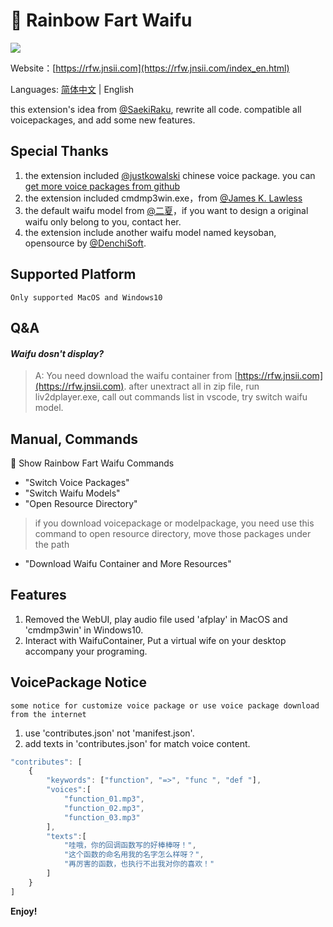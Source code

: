 # 🌈 Rainbow Fart Waifu
![](https://s1.ax1x.com/2020/08/17/deB1yV.gif)

Website：[https://rfw.jnsii.com](https://rfw.jnsii.com/index_en.html)

Languages: [简体中文](./README.zh.md) | English

this extension's idea from [@SaekiRaku](https://github.com/SaekiRaku/vscode-rainbow-fart), rewrite all code. compatible all voicepackages, and add some new features.

## Special Thanks

1. the extension included [@justkowalski](https://github.com/JustKowalski) chinese voice package. you can [get more voice packages from github](https://github.com/topics/rainbow-fart) 
2. the extension included cmdmp3win.exe，from [@James K. Lawless](http://jiml.us) 
3. the default waifu model from [@二夏](https://erxia207.lofter.com)，if you want to design a original waifu only belong to you, contact her. 
4. the extension include another waifu model named keysoban, opensource by [@DenchiSoft](https://twitter.com/DenchiSoft/status/1036017773011525632).

## Supported Platform

~~~~
Only supported MacOS and Windows10
~~~~

## Q&A

#### _Waifu dosn't display?_
> A: You need download the waifu container from [https://rfw.jnsii.com](https://rfw.jnsii.com). after unextract all in zip file, run liv2dplayer.exe, call out commands list in vscode, try switch waifu model.

## Manual, Commands

🌈 Show Rainbow Fart Waifu Commands

- "Switch Voice Packages"
- "Switch Waifu Models"
- "Open Resource Directory"

> if you download voicepackage or modelpackage, you need use this command to open resource directory, move those packages under the path

- "Download Waifu Container and More Resources"

## Features

1. Removed the WebUI, play audio file used 'afplay' in MacOS and 'cmdmp3win' in Windows10. 
2. Interact with WaifuContainer, Put a virtual wife on your desktop accompany your programing.

## VoicePackage Notice
~~~~
some notice for customize voice package or use voice package download from the internet
~~~~

1. use 'contributes.json' not 'manifest.json'.
2. add texts in 'contributes.json' for match voice content.

~~~~javascript
"contributes": [
    {
        "keywords": ["function", "=>", "func ", "def "],
        "voices":[
            "function_01.mp3",
            "function_02.mp3",
            "function_03.mp3"
        ],
        "texts":[
            "哇哦，你的回调函数写的好棒棒呀！",
            "这个函数的命名用我的名字怎么样呀？",
            "再厉害的函数，也执行不出我对你的喜欢！"
        ]
    }
]
~~~~





**Enjoy!**